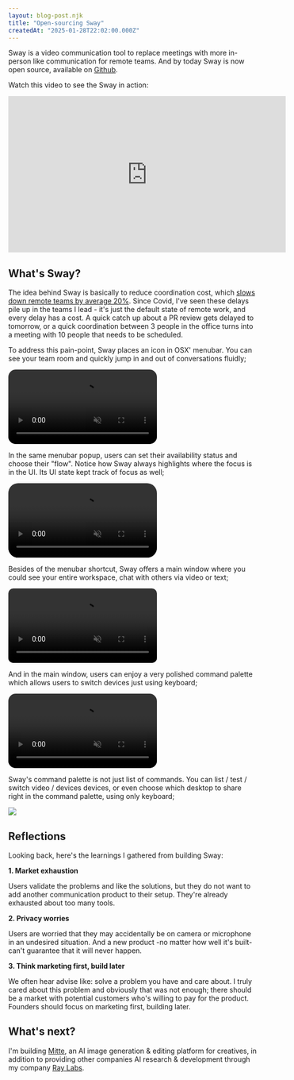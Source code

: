 ```yaml
---
layout: blog-post.njk
title: "Open-sourcing Sway"
createdAt: "2025-01-28T22:02:00.000Z"
---
```


Sway is a video communication tool to replace meetings with more in-person like communication for remote teams. And by today Sway is now open source, available on [Github](https://github.com/azer/sway).

Watch this video to see the Sway in action:

<div class="video">
<iframe width="560" height="315" src="https://www.youtube.com/embed/CAodlTKVt24?si=lN6nAo-aWnMs3tmo" title="YouTube video player" frameborder="0" allow="accelerometer; autoplay; clipboard-write; encrypted-media; gyroscope; picture-in-picture; web-share" referrerpolicy="strict-origin-when-cross-origin" allowfullscreen></iframe>
</div>

## What's Sway?

The idea behind Sway is basically to reduce coordination cost, which [slows down remote teams by average 20%](https://siepr.stanford.edu/publications/working-paper/evolution-working-home).  Since Covid, I've seen these delays pile up in the teams I lead - it's just the default state of remote work, and every delay has a cost. A quick catch up about a PR review gets delayed to tomorrow, or a quick coordination between 3 people in the office turns into a meeting with 10 people that needs to be scheduled.

To address this pain-point, Sway places an icon in OSX' menubar. You can see your team room and quickly jump in and out of conversations fluidly;

<div class="video">
<video style="border-radius:15px;"  src="https://cldup.com/yBrAsCAwpn.mp4" muted="" autoplay="" playsinline="" loop=""></video>
</div>

In the same menubar popup, users can set their availability status and choose their "flow". Notice how Sway always highlights where the focus is in the UI. Its UI state kept track of focus as well;

<div class="video">
<video style="border-radius:20px;" src="https://cldup.com/djFzb21X40.mp4" muted="" autoplay="" playsinline="" loop=""></video>
</div>

Besides of the menubar shortcut, Sway offers a main window where you could see your entire workspace, chat with others via video or text;

<div class="video">
<video style="border-radius:10px;" src="https://cldup.com/KzoRva8Ajy.mp4" muted="" autoplay="" playsinline="" loop=""></video>
</div>

And in the main window, users can enjoy a very polished command palette which allows users to switch devices just using keyboard;

<div class="video">
<video style="border-radius:15px;" src="https://cldup.com/7RW9AfCoKq.mp4" autoplay="" playsinline="" muted="" loop=""></video>
</div>

Sway's command palette is not just list of commands. You can list / test / switch video / devices devices, or even choose which desktop to share right in the command palette, using only keyboard;

<div class="video">
<img src="https://pbs.twimg.com/media/F9UDoqbXgAA5Nbl?format=jpg&name=large" />
</div>

## Reflections

Looking back, here's the learnings I gathered from building Sway:

**1. Market exhaustion**

Users validate the problems and like the solutions, but they do not want to add another communication product to their setup. They're already exhausted about too many tools.

**2. Privacy worries**

Users are worried that they may accidentally be on camera or microphone in an undesired situation. And a new product -no matter how well it's built- can't guarantee that it will never happen.

**3. Think marketing first, build later**

We often hear advise like: solve a problem you have and care about. I truly cared about this problem and obviously that was not enough; there should be a market with potential customers who's willing to pay for the product. Founders should focus on marketing first, building later.

## What's next?

I'm building [Mitte](https://mitte.ai), an AI image generation & editing platform for creatives, in addition to providing other companies AI research & development through my company [Ray Labs](https://raylabs.ai).
